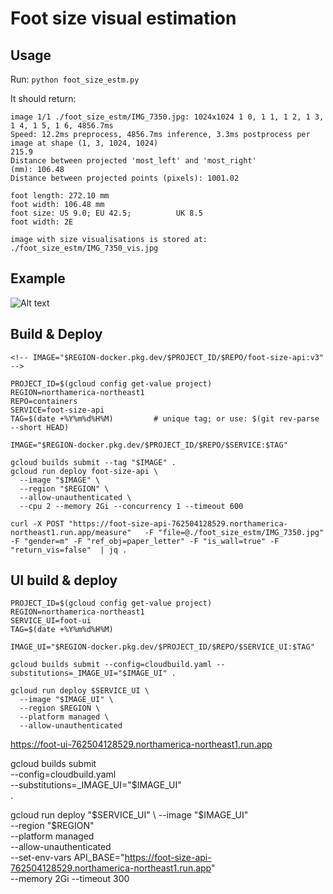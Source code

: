 # Foot size visual estimation

## Usage

Run: ```python foot_size_estm.py```

It should return:

```
image 1/1 ./foot_size_estm/IMG_7350.jpg: 1024x1024 1 0, 1 1, 1 2, 1 3, 1 4, 1 5, 1 6, 4856.7ms
Speed: 12.2ms preprocess, 4856.7ms inference, 3.3ms postprocess per image at shape (1, 3, 1024, 1024)
215.9
Distance between projected 'most_left' and 'most_right'           (mm): 106.48
Distance between projected points (pixels): 1001.02

foot length: 272.10 mm
foot width: 106.48 mm
foot size: US 9.0; EU 42.5;          UK 8.5
foot width: 2E

image with size visualisations is stored at:          ./foot_size_estm/IMG_7350_vis.jpg
```

## Example

![Alt text](foot_size_estm/IMG_7350.jpg)


## Build & Deploy
```
<!-- IMAGE="$REGION-docker.pkg.dev/$PROJECT_ID/$REPO/foot-size-api:v3" -->

PROJECT_ID=$(gcloud config get-value project)
REGION=northamerica-northeast1
REPO=containers
SERVICE=foot-size-api
TAG=$(date +%Y%m%d%H%M)         # unique tag; or use: $(git rev-parse --short HEAD)

IMAGE="$REGION-docker.pkg.dev/$PROJECT_ID/$REPO/$SERVICE:$TAG"

gcloud builds submit --tag "$IMAGE" .
gcloud run deploy foot-size-api \
  --image "$IMAGE" \
  --region "$REGION" \
  --allow-unauthenticated \
  --cpu 2 --memory 2Gi --concurrency 1 --timeout 600
```

```
curl -X POST "https://foot-size-api-762504128529.northamerica-northeast1.run.app/measure"   -F "file=@./foot_size_estm/IMG_7350.jpg"   -F "gender=m" -F "ref_obj=paper_letter" -F "is_wall=true" -F "return_vis=false"  | jq .
```


## UI build & deploy
```
PROJECT_ID=$(gcloud config get-value project)
REGION=northamerica-northeast1
SERVICE_UI=foot-ui
TAG=$(date +%Y%m%d%H%M)

IMAGE_UI="$REGION-docker.pkg.dev/$PROJECT_ID/$REPO/$SERVICE_UI:$TAG"

gcloud builds submit --config=cloudbuild.yaml --substitutions=_IMAGE_UI="$IMAGE_UI" .

gcloud run deploy $SERVICE_UI \
  --image "$IMAGE_UI" \
  --region $REGION \
  --platform managed \
  --allow-unauthenticated
```

https://foot-ui-762504128529.northamerica-northeast1.run.app

gcloud builds submit \
  --config=cloudbuild.yaml \
  --substitutions=_IMAGE_UI="$IMAGE_UI" \
  .

gcloud run deploy "$SERVICE_UI" \
  --image "$IMAGE_UI" \
  --region "$REGION" \
  --platform managed \
  --allow-unauthenticated \
  --set-env-vars API_BASE="https://foot-size-api-762504128529.northamerica-northeast1.run.app" \
  --memory 2Gi --timeout 300

